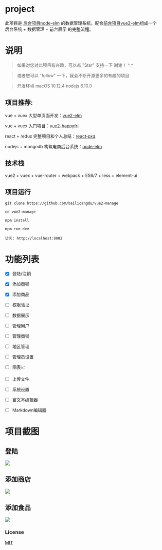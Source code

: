 
# project

此项目是 [后台项目node-elm](https://github.com/bailicangdu/node-elm) 的数据管理系统。配合[前台项目vue2-elm](https://github.com/bailicangdu/vue2-elm)组成一个 后台系统 + 数据管理 + 前台展示 的完整流程。


# 说明

>  如果对您对此项目有兴趣，可以点 "Star" 支持一下 谢谢！ ^_^

>  或者您可以 "follow" 一下，我会不断开源更多的有趣的项目

>  开发环境 macOS 10.12.4  nodejs 6.10.0

## 项目推荐:

vue + vuex 大型单页面开发：[vue2-elm](https://github.com/bailicangdu/vue2-elm)

vue + vuex 入门项目：[vue2-happyfri](https://github.com/bailicangdu/vue2-happyfri)

react + redux 完整项目和个人总结：[react-pxq](https://github.com/bailicangdu/react-pxq)

nodejs + mongodb 构筑电商后台系统：[node-elm](https://github.com/bailicangdu/node-elm)


## 技术栈

vue2 + vuex + vue-router + webpack + ES6/7 + less + element-ui


## 项目运行


```
git clone https://github.com/bailicangdu/vue2-manage  

cd vue2-manage  

npm install

npm run dev 

访问: http://localhost:8002

```

# 功能列表

- [x] 登陆/注销
- [x] 添加商铺
- [x] 添加商品
- [ ] 权限验证
- [ ] 数据展示
- [ ] 管理用户
- [ ] 管理商铺
- [ ] 地区管理
- [ ] 管理员设置
- [ ] 图表📈
- [ ] 上传文件
- [ ] 系统设置
- [ ] 富文本编辑器
- [ ] Markdown编辑器


# 项目截图

## 登陆

![](https://github.com/bailicangdu/vue2-manage/blob/master/screenshots/manage_login.png)

## 添加商店
![](https://github.com/bailicangdu/vue2-manage/blob/master/screenshots/addshop.png)

## 添加食品
![](https://github.com/bailicangdu/vue2-manage/blob/master/screenshots/addfood.png)


### License

[MIT](https://github.com/bailicangdu/vue2-manage/blob/master/LICENSE)

